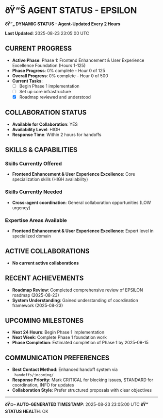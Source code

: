 ﻿# ðŸ“Š **AGENT STATUS - EPSILON**
**ðŸ”„ DYNAMIC STATUS - Agent-Updated Every 2 Hours**

**Last Updated**: 2025-08-23 23:05:00 UTC

## **CURRENT PROGRESS**
- **Active Phase**: Phase 1: Frontend Enhancement & User Experience Excellence Foundation (Hours 1-125)
- **Phase Progress**: 0% complete - Hour 0 of 125
- **Overall Progress**: 0% complete - Hour 0 of 500
- **Current Tasks**: 
  - [ ] Begin Phase 1 implementation
  - [ ] Set up core infrastructure
  - [x] Roadmap reviewed and understood

## **COLLABORATION STATUS**
- **Available for Collaboration**: YES
- **Availability Level**: HIGH
- **Response Time**: Within 2 hours for handoffs

## **SKILLS & CAPABILITIES**

### **Skills Currently Offered**
- **Frontend Enhancement & User Experience Excellence**: Core specialization skills (HIGH availability)

### **Skills Currently Needed**
- **Cross-agent coordination**: General collaboration opportunities (LOW urgency)

### **Expertise Areas Available**
- **Frontend Enhancement & User Experience Excellence**: Expert level in specialized domain

## **ACTIVE COLLABORATIONS**
- **No current active collaborations**

## **RECENT ACHIEVEMENTS**
- **Roadmap Review**: Completed comprehensive review of EPSILON roadmap (2025-08-23)
- **System Understanding**: Gained understanding of coordination framework (2025-08-23)

## **UPCOMING MILESTONES**
- **Next 24 Hours**: Begin Phase 1 implementation
- **Next Week**: Complete Phase 1 foundation work
- **Phase Completion**: Estimated completion of Phase 1 by 2025-09-15

## **COMMUNICATION PREFERENCES**
- **Best Contact Method**: Enhanced handoff system via `_handoffs/incoming/`
- **Response Priority**: Mark CRITICAL for blocking issues, STANDARD for coordination, INFO for updates
- **Collaboration Style**: Prefer structured proposals with clear objectives

---
**ðŸ¤– AUTO-GENERATED TIMESTAMP**: 2025-08-23 23:05:00 UTC
**ðŸ“ STATUS HEALTH**: OK
